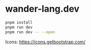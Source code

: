 # wander-lang.dev

```bash
pnpm install
pnpm run dev
pnpm run dev -- --open
```

Icons: https://icons.getbootstrap.com/
